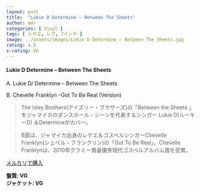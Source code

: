 ```yaml
---
layout: post
title:  "Lukie D Determine – Between The Sheets"
author: mmr
categories: [ Vinyl ]
tags: [ レゲエ, レア, 7インチ ]
image: ../assets/images/Lukie D Determine – Between The Sheets.jpg
rating: 4.5
v-rating: VG
---
```


#### Lukie D Determine – Between The Sheets

A. Lukie D/ Determine – Between The Sheets

B. Chevelle Franklyn –Got To Be Real (Version)

> The Isley Brothers(アイズリー・ブラザーズ)の「Between the Sheets 」をジャマイカのダンスホール・シーンを代表するシンガー Lukie D(ルーキーD) ＆Determineがカバー。

> B面は、ジャマイカ出身のレゲエ＆ゴスペルシンガーChevelle Franklyn(シェベル・フランクリン)の「Got To Be Real」。Chevelle Franklynは、2010年グラミー賞最優秀現代ゴスペルアルバム賞を受賞。

[メルカリで購入](https://jp.mercari.com/item/m56561423059)

<div class="mt-4 mb-4 d-flex align-items-center">
<strong class="mr-1">盤質: VG</strong>
</div>
<div class="mt-4 mb-4 d-flex align-items-center">
<strong class="mr-1">ジャケット: VG</strong>
</div>
